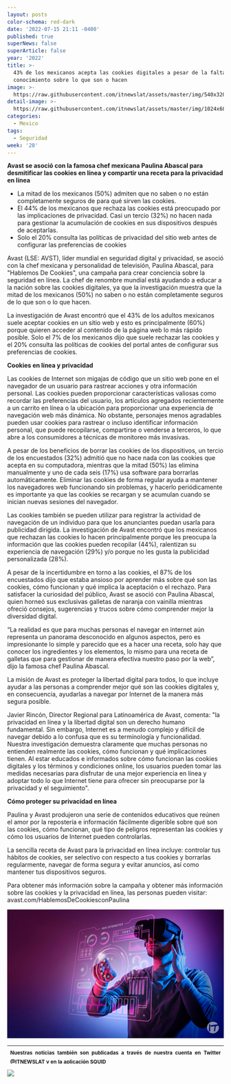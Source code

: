 ```yaml
---
layout: posts
color-schema: red-dark
date: '2022-07-15 21:11 -0400'
published: true
superNews: false
superArticle: false
year: '2022'
title: >-
  43% de los mexicanos acepta las cookies digitales a pesar de la falta de
  conocimiento sobre lo que son o hacen
image: >-
  https://raw.githubusercontent.com/itnewslat/assets/master/img/540x320/cookies-p.jpg
detail-image: >-
  https://raw.githubusercontent.com/itnewslat/assets/master/img/1024x680/cookies-g.jpg
categories:
  - Mexico
tags:
  - Seguridad
week: '28'
---
```

**Avast se asoció con la famosa chef mexicana Paulina Abascal para desmitificar las cookies en línea y compartir una receta para la privacidad en línea**

- La mitad de los mexicanos (50%) admiten que no saben o no están completamente seguros de para qué sirven las cookies.
- El 44% de los mexicanos que rechaza las cookies está preocupado por las implicaciones de privacidad. Casi un tercio (32%) no hacen nada para gestionar la acumulación de cookies en sus dispositivos después de aceptarlas.
- Solo el 20% consulta las políticas de privacidad del sitio web antes de configurar las preferencias de cookies

Avast (LSE: AVST), líder mundial en seguridad digital y privacidad, se asoció con la chef mexicana y personalidad de televisión, Paulina Abascal, para "Hablemos De Cookies", una campaña para crear conciencia sobre la seguridad en línea.  La chef de renombre mundial está ayudando a educar a la nación sobre las cookies digitales, ya que la investigación muestra que la mitad de los mexicanos (50%) no saben o no están completamente seguros de lo que son o lo que hacen.

La investigación de Avast encontró que el 43% de los adultos mexicanos suele aceptar cookies en un sitio web y esto es principalmente (60%) porque quieren acceder al contenido de la página web lo más rápido posible. Solo el 7% de los mexicanos dijo que suele rechazar las cookies y el 20% consulta las políticas de cookies del portal antes de configurar sus preferencias de cookies.

**Cookies en línea y privacidad**

Las cookies de Internet son migajas de código que un sitio web pone en el navegador de un usuario para rastrear acciones y otra información personal. Las cookies pueden proporcionar características valiosas como recordar las preferencias del usuario, los artículos agregados recientemente a un carrito en línea o la ubicación para proporcionar una experiencia de navegación web más dinámica. No obstante, personajes menos agradables pueden usar cookies para rastrear o incluso identificar información personal, que puede recopilarse, compartirse o venderse a terceros, lo que abre a los consumidores a técnicas de monitoreo más invasivas.

A pesar de los beneficios de borrar las cookies de los dispositivos, un tercio de los encuestados (32%) admitió que no hace nada con las cookies que acepta en su computadora, mientras que la mitad (50%) las elimina manualmente y uno de cada seis (17%) usa software para borrarlas automáticamente. Eliminar las cookies de forma regular ayuda a mantener los navegadores web funcionando sin problemas, y hacerlo periódicamente es importante ya que las cookies se recargan y se acumulan cuando se inician nuevas sesiones del navegador.

Las cookies también se pueden utilizar para registrar la actividad de navegación de un individuo para que los anunciantes puedan usarla para publicidad dirigida. La investigación de Avast encontró que los mexicanos que rechazan las cookies lo hacen principalmente porque les preocupa la información que las cookies pueden recopilar (44%), ralentizan su experiencia de navegación (29%) y/o porque no les gusta la publicidad personalizada (28%).

A pesar de la incertidumbre en torno a las cookies, el 87% de los encuestados dijo que estaba ansioso por aprender más sobre qué son las cookies, cómo funcionan y qué implica la aceptación o el rechazo. Para satisfacer la curiosidad del público, Avast se asoció con Paulina Abascal, quien horneó sus exclusivas galletas de naranja con vainilla mientras ofreció consejos, sugerencias y trucos sobre cómo comprender mejor la diversidad digital.

“La realidad es que para muchas personas el navegar en internet aún representa un panorama desconocido en algunos aspectos, pero es impresionante lo simple y parecido que es a hacer una receta, solo hay que conocer los ingredientes y los elementos, lo mismo para una receta de galletas que para gestionar de manera efectiva nuestro paso por la web”, dijo la famosa chef Paulina Abascal.

La misión de Avast es proteger la libertad digital para todos, lo que incluye ayudar a las personas a comprender mejor qué son las cookies digitales y, en consecuencia, ayudarlas a navegar por Internet de la manera más segura posible.

Javier Rincón, Director Regional para Latinoamérica de Avast, comenta: "la privacidad en línea y la libertad digital son un derecho humano fundamental. Sin embargo, Internet es a menudo complejo y difícil de navegar debido a lo confusa que es su terminología y funcionalidad. Nuestra investigación demuestra claramente que muchas personas no entienden realmente las cookies, cómo funcionan y qué implicaciones tienen. Al estar educados e informados sobre cómo funcionan las cookies digitales y los términos y condiciones online, los usuarios pueden tomar las medidas necesarias para disfrutar de una mejor experiencia en línea y adoptar todo lo que Internet tiene para ofrecer sin preocuparse por la privacidad y el seguimiento".

**Cómo proteger su privacidad en línea**

Paulina y Avast produjeron una serie de contenidos educativos que reúnen el amor por la repostería e información fácilmente digerible sobre qué son las cookies, cómo funcionan, qué tipo de peligros representan las cookies y cómo los usuarios de Internet pueden controlarlas.

La sencilla receta de Avast para la privacidad en línea incluye: controlar tus hábitos de cookies, ser selectivo con respecto a tus cookies y borrarlas regularmente, navegar de forma segura y evitar anuncios, así como mantener tus dispositivos seguros.

Para obtener más información sobre la campaña y obtener más información sobre las cookies y la privacidad en línea, las personas pueden visitar: avast.com/HablemosDeCookiesconPaulina

![](https://raw.githubusercontent.com/itnewslat/assets/master/img/540x320/cookies-p.jpg)

<table style="height: 42px;" width="569">
<tbody>
<tr>
<td style="text-align: justify;"><sub><strong>Nuestras noticias también son publicadas a través de nuestra cuenta en Twitter <a href="https://twitter.com/itnewslat?lang=es">@ITNEWSLAT</a> y en la aplicación <a href="https://squidapp.co/en/">SQUID</a></strong></sub></td>
</tr>
</tbody>
</table>

<img src="https://tracker.metricool.com/c3po.jpg?hash=56f88a41e39ab42c063cc51676587a04"/>
